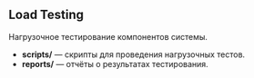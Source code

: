 ## Load Testing

Нагрузочное тестирование компонентов системы.

- **scripts/** — скрипты для проведения нагрузочных тестов.
- **reports/** — отчёты о результатах тестирования.

